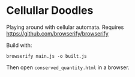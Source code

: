 # Cellullar Doodles

Playing around with cellular automata.
Requires https://github.com/browserify/browserify

Build with:

    browserify main.js -o built.js

Then open `conserved_quantity.html` in a browser.
